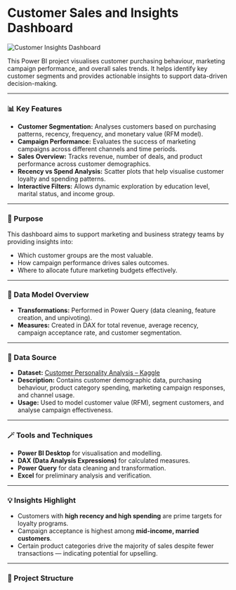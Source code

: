 # Customer Sales and Insights Dashboard

![Customer Insights Dashboard](https://raw.githubusercontent.com/imvishal09/PowerBI_Customer_Sales_and_Insights/refs/heads/main/customer%20insights.png)

This Power BI project visualises customer purchasing behaviour, marketing campaign performance, and overall sales trends. It helps identify key customer segments and provides actionable insights to support data-driven decision-making.

---

### 📊 Key Features

- **Customer Segmentation:** Analyses customers based on purchasing patterns, recency, frequency, and monetary value (RFM model).  
- **Campaign Performance:** Evaluates the success of marketing campaigns across different channels and time periods.  
- **Sales Overview:** Tracks revenue, number of deals, and product performance across customer demographics.  
- **Recency vs Spend Analysis:** Scatter plots that help visualise customer loyalty and spending patterns.  
- **Interactive Filters:** Allows dynamic exploration by education level, marital status, and income group.  

---

### 🎯 Purpose

This dashboard aims to support marketing and business strategy teams by providing insights into:  
- Which customer groups are the most valuable.  
- How campaign performance drives sales outcomes.  
- Where to allocate future marketing budgets effectively.  

---

### 🧠 Data Model Overview

- **Transformations:** Performed in Power Query (data cleaning, feature creation, and unpivoting).  
- **Measures:** Created in DAX for total revenue, average recency, campaign acceptance rate, and customer segmentation.  

---

### 📂 Data Source

- **Dataset:** [Customer Personality Analysis – Kaggle](https://www.kaggle.com/datasets/imakash3011/customer-personality-analysis)  
- **Description:** Contains customer demographic data, purchasing behaviour, product category spending, marketing campaign responses, and channel usage.  
- **Usage:** Used to model customer value (RFM), segment customers, and analyse campaign effectiveness.  

---

### 🪄 Tools and Techniques

- **Power BI Desktop** for visualisation and modelling.  
- **DAX (Data Analysis Expressions)** for calculated measures.  
- **Power Query** for data cleaning and transformation.  
- **Excel** for preliminary analysis and verification.  

---

### 💡 Insights Highlight

- Customers with **high recency and high spending** are prime targets for loyalty programs.  
- Campaign acceptance is highest among **mid-income, married customers**.  
- Certain product categories drive the majority of sales despite fewer transactions — indicating potential for upselling.

---

### 📁 Project Structure
